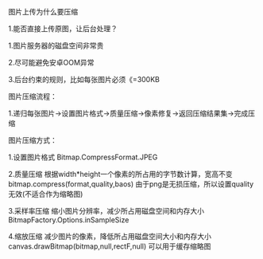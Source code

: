 图片上传为什么要压缩

1.能否直接上传原图，让后台处理？

  1.图片服务器的磁盘空间非常贵
  
  2.尽可能避免安卓OOM异常
  
  3.后台约束的规则，比如每张图片必须《=300KB


图片压缩流程：

1.递归每张图片->设置图片格式->质量压缩->像素修复->返回压缩结果集->完成压缩


图片压缩方式：

  1.设置图片格式   Bitmap.CompressFormat.JPEG
  
  2.质量压缩 根据width*height一个像素的所占用的字节数计算，宽高不变 bitmap.compress(format,quality,baos)
    由于png是无损压缩，所以设置quality无效(不适合作为缩略图)
    
  3.采样率压缩
    缩小图片分辨率，减少所占用磁盘空间和内存大小 BitmapFactory.Options.inSampleSize
    
  4.缩放压缩
    减少图片的像素，降低所占用磁盘空间大小和内存大小 canvas.drawBitmap(bitmap,null,rectF,null)
    可以用于缓存缩略图






    
  
  
  
